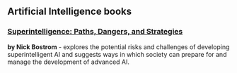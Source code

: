 ## Artificial Intelligence books

### [Superintelligence: Paths, Dangers, and Strategies](/alexano/software-development/superintelligence-paths-dangers-and-strategies.html) 
**by Nick Bostrom** - explores the potential risks and challenges of developing superintelligent AI and suggests ways in which society can prepare for and manage the development of advanced AI.
